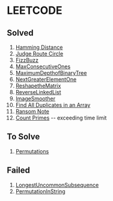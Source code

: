 # LEETCODE

## Solved

1. [Hamming Distance](https://leetcode.com/problems/hamming-distance)   
2. [Judge Route Circle](https://leetcode.com/problems/judge-route-circle)
3. [FizzBuzz](https://leetcode.com/problems/fizz-buzz)
4. [MaxConsecutiveOnes](https://leetcode.com/problems/max-consecutive-ones)
5. [MaximumDepthofBinaryTree](https://leetcode.com/problems/judge-route-circle/)
6. [NextGreaterElementOne](https://leetcode.com/problems/judge-route-circle/)
7. [ReshapetheMatrix](https://leetcode.com/problems/reshape-the-matrix)
8. [ReverseLinkedList](https://leetcode.com/problems/reverse-linked-list)
9. [ImageSmoother](https://leetcode.com/problems/image-smoother)
10. [Find All Duplicates in an Array](https://leetcode.com/problems/find-all-duplicates-in-an-array)
11. [Ransom Note](https://leetcode.com/problems/ransom-note)
12. [Count Primes](https://leetcode.com/problems/count-primes) -- exceeding time limit

## To Solve

1. [Permutations](https://leetcode.com/problems/permutations)

## Failed

1. [LongestUncommonSubsequence]()
2. [PermutationInString]()
